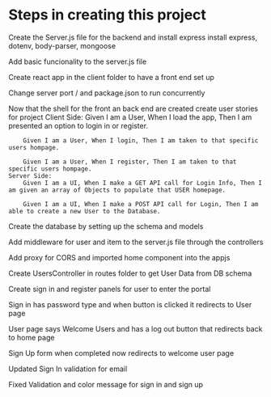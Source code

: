 # Steps in creating this project


Create the Server.js file for the backend and install express 
    install express, dotenv, body-parser, mongoose 

Add basic funcionality to the server.js file 

Create react app in the client folder to have a front end set up 

Change server port / and package.json to run concurrently

Now that the shell for the front an back end are created create user stories for project
    Client Side:
        Given I am a User, When I load the app, Then I am presented an option to login in or register.

        Given I am a User, When I login, Then I am taken to that specific users hompage.

        Given I am a User, When I register, Then I am taken to that specific users hompage.
    Server Side:
        Given I am a UI, When I make a GET API call for Login Info, Then I am given an array of Objects to populate that USER homepage.

        Given I am a UI, When I make a POST API call for Login, Then I am able to create a new User to the Database.

Create the database by setting up the schema and models 

Add middleware for user and item to the server.js file through the controllers

Add proxy for CORS and imported home component into the appjs 

Create UsersController in routes folder to get User Data from DB schema 

Create sign in and register panels for user to enter the portal 

Sign in has password type and when button is clicked it redirects to User page

User page says Welcome Users and has a log out button that redirects back to home page

Sign Up form when completed now redirects to welcome user page

Updated Sign In validation for email 

Fixed Validation and color message for sign in and sign up